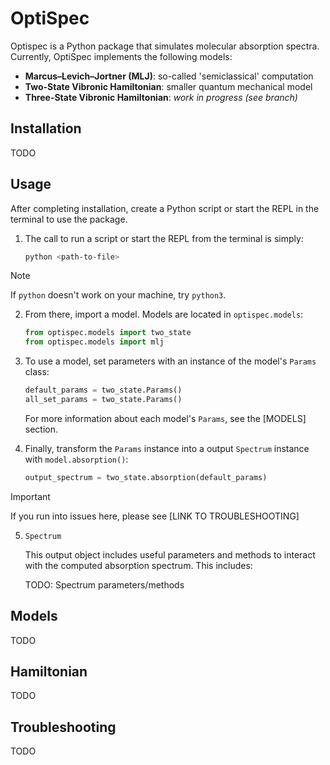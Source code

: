 # OptiSpec

Optispec is a Python package that simulates molecular absorption spectra. Currently, OptiSpec implements the following models:

- **Marcus–Levich–Jortner (MLJ)**: so-called 'semiclassical' computation
- **Two-State Vibronic Hamiltonian**: smaller quantum mechanical model
- **Three-State Vibronic Hamiltonian**: *work in progress (see branch)*

## Installation

TODO

## Usage

After completing installation, create a Python script or start the REPL in the terminal to use the package.

1. The call to run a script or start the REPL from the terminal is simply:

    ```zsh
    python <path-to-file>
    ```
    
> [!NOTE]
> If `python` doesn't work on your machine, try `python3`.

2. From there, import a model. Models are located in `optispec.models`:

    ```python
    from optispec.models import two_state
    from optispec.models import mlj
    ```

3. To use a model, set parameters with an instance of the model's `Params` class:

    ```python
    default_params = two_state.Params()
    all_set_params = two_state.Params()
    ```

    For more information about each model's `Params`, see the [MODELS] section.

4. Finally, transform the `Params` instance into a output `Spectrum` instance with `model.absorption()`:

    ```python
    output_spectrum = two_state.absorption(default_params)
    ```

> [!IMPORTANT]
> If you run into issues here, please see [LINK TO TROUBLESHOOTING]

5. `Spectrum` 

    This output object includes useful parameters and methods to interact with the computed absorption spectrum. This includes:
    
    TODO: Spectrum parameters/methods


## Models

TODO

## Hamiltonian

TODO

## Troubleshooting

TODO
